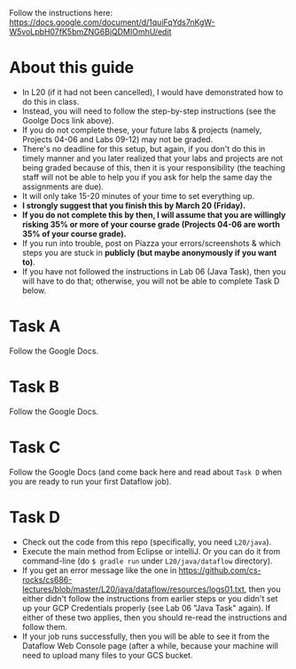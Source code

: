 
Follow the instructions here: 
https://docs.google.com/document/d/1quiFqYds7nKgW-W5voLpbH07fK5bmZNG6BjQDMIOmhU/edit

# About this guide #
- In L20 (if it had not been cancelled), I would have demonstrated how to do this in class.
- Instead, you will need to follow the step-by-step instructions (see the Goolge Docs link above).
- If you do not complete these, your future labs & projects (namely, Projects 04-06 and Labs 09-12) may not be graded.
- There's no deadline for this setup, but again, if you don't do this in timely manner and you later realized that your labs and projects are not being graded because of this, then it is your responsibility (the teaching staff will not be able to help you if you ask for help the same day the assignments are due). 
- It will only take 15-20 minutes of your time to set everything up. 
- **I strongly suggest that you finish this by March 20 (Friday).**
- **If you do not complete this by then, I will assume that you are willingly risking 35% or more of your course grade (Projects 04-06 are worth 35% of your course grade).**
- If you run into trouble, post on Piazza your errors/screenshots & which steps you are stuck in **publicly (but maybe anonymously if you want to)**.
- If you have not followed the instructions in Lab 06 (Java Task), then you will have to do that; otherwise, you will not be able to complete Task D below.


# Task A #
Follow the Google Docs.

# Task B #
Follow the Google Docs.

# Task C #
Follow the Google Docs (and come back here and read about `Task D` when you are ready to run your first Dataflow job).

# Task D #

- Check out the code from this repo (specifically, you need `L20/java`).
- Execute the main method from Eclipse or intelliJ. Or you can do it from command-line (do `$ gradle run` under `L20/java/dataflow` directory).
- If you get an error message like the one in https://github.com/cs-rocks/cs686-lectures/blob/master/L20/java/dataflow/resources/logs01.txt, then you either didn't follow the instructions from earlier steps or you didn't set up your GCP Credentials properly (see Lab 06 "Java Task" again). If either of these two applies, then you should re-read the instructions and follow them. 
- If your job runs successfully, then you will be able to see it from the Dataflow Web Console page (after a while, because your machine will need to upload many files to your GCS bucket.


